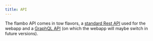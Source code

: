 ```yaml
---
title: API
---
```



The flambo API comes in tow flavors, a [standard Rest API](/docs/api/rest/) used for the webapp
and a [GraphQL API](/docs/api/graphql/) (on which the webapp will maybe switch in future versions).